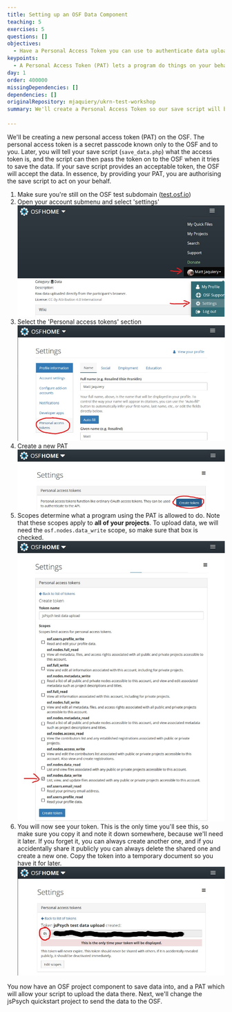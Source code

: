 ```yaml
---
title: Setting up an OSF Data Component
teaching: 5
exercises: 5
questions: []
objectives:
  - Have a Personal Access Token you can use to authenticate data uploads
keypoints:
  - A Personal Access Token (PAT) lets a program do things on your behalf.
day: 1
order: 400000
missingDependencies: []
dependencies: []
originalRepository: mjaquiery/ukrn-test-workshop
summary: We'll create a Personal Access Token so our save script will be allowed to upload our data.

---
```


We'll be creating a new personal access token (PAT) on the OSF.
The personal access token is a secret passcode known only to the OSF and to you.
Later, you will tell your save script (`save_data.php`) what the access token is, and the script can then pass the token on to the OSF when it tries to save the data.
If your save script provides an acceptable token, the OSF will accept the data.
In essence, by providing your PAT, you are authorising the save script to act on your behalf.

1. Make sure you're still on the OSF test subdomain ([test.osf.io](https://test.osf.io/))
2. Open your account submenu and select 'settings'
![OSF personal settings screenshot](../fig/osf-settings.jpg)
3. Select the 'Personal access tokens' section
![OSF personal access tokens screenshot](../fig/osf-pat.jpg)
4. Create a new PAT
![OSF create new PAT screenshot](../fig/osf-create-pat.jpg)
5. Scopes determine what a program using the PAT is allowed to do.
Note that these scopes apply to **all of your projects**.
To upload data, we will need the `osf.nodes.data_write` scope, so make sure that box is checked.
![OSF new PAT scope screenshot](../fig/osf-pat-scope.jpg)
6. You will now see your token.
This is the only time you'll see this, so make sure you copy it and note it down somewhere, because we'll need it later.
If you forget it, you can always create another one, and if you accidentally share it publicly you can always delete the shared one and create a new one.
Copy the token into a temporary document so you have it for later.
![OSF copy PAT screenshot](../fig/osf-pat-copy.jpg)

You now have an OSF project component to save data into, and a PAT which will allow your script to upload the data there.
Next, we'll change the jsPsych quickstart project to send the data to the OSF.
